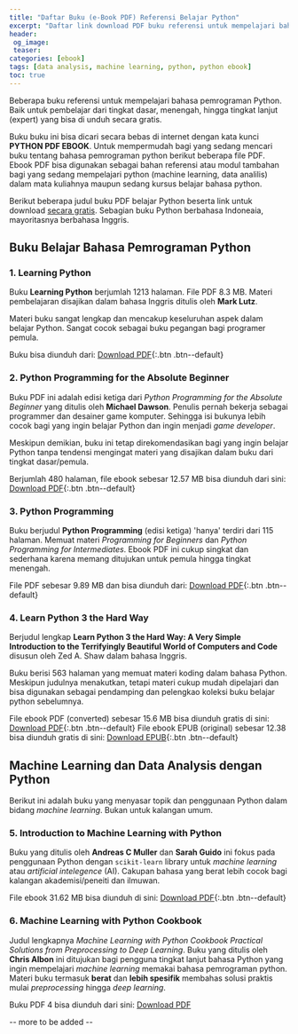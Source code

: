```yaml
---
title: "Daftar Buku (e-Book PDF) Referensi Belajar Python"
excerpt: "Daftar link download PDF buku referensi untuk mempelajari bahasa pemrograman Python dari tingkat dasar, menengah, hingga tingkat lanjut (expert) gratis"
header:
 og_image:
 teaser:
categories: [ebook]
tags: [data analysis, machine learning, python, python ebook]
toc: true
---
```

Beberapa buku referensi untuk mempelajari bahasa pemrograman Python. Baik untuk pembelajar dari tingkat dasar, menengah, hingga tingkat lanjut (expert) yang bisa di unduh secara gratis.

Buku buku ini bisa dicari secara bebas di internet dengan kata kunci **PYTHON PDF EBOOK**. Untuk mempermudah bagi yang sedang mencari buku tentang bahasa pemrograman python berikut beberapa file PDF.
Ebook PDF bisa digunakan sebagai bahan referensi atau modul tambahan bagi yang sedang mempelajari python (machine learning, data analilis) dalam mata kuliahnya maupun sedang kursus belajar bahasa python.

Berikut beberapa judul buku PDF belajar Python beserta link untuk download [secara gratis](#note). Sebagian buku Python berbahasa Indoneaia, mayoritasnya berbahasa Inggris.

## Buku Belajar Bahasa Pemrograman Python

### 1. Learning Python

Buku **Learning Python** berjumlah 1213 halaman. File PDF 8.3 MB. Materi pembelajaran disajikan dalam bahasa Inggris ditulis oleh **Mark Lutz**. 

Materi buku sangat lengkap dan mencakup keseluruhan aspek dalam belajar Python. Sangat cocok sebagai buku pegangan bagi programer pemula.

Buku bisa diunduh dari: [Download PDF](/mega.nz/?key=6ooUDayS&file=n20NoxpLDv4i0OJ-487w-jeLznv5zk8znK-Tyc3aXOE){:.btn .btn--default}

### 2. Python Programming for the Absolute Beginner

Buku PDF ini adalah edisi ketiga dari *Python Programming for the Absolute Beginner* yang ditulis oleh **Michael Dawson**.
Penulis pernah bekerja sebagai programmer dan desainer game komputer. Sehingga isi bukunya lebih cocok bagi yang ingin belajar Python dan ingin menjadi _game developer_.

Meskipun demikian, buku ini tetap direkomendasikan bagi yang ingin belajar Python tanpa tendensi mengingat materi yang disajikan dalam buku dari tingkat dasar/pemula.

Berjumlah 480 halaman, file ebook sebesar 12.57 MB bisa diunduh dari sini: [Download PDF](/mega.nz/?key=OxhG1SyQ&file=JdUS65Oohfr_J8V9B_L0k0nPZyyPcW6PklQWNGiKZXE){:.btn .btn--default}

### 3. Python Programming

Buku berjudul **Python Programming** (edisi ketiga) 'hanya' terdiri dari 115 halaman. Memuat materi _Programming for Beginners_ dan _Python Programming for Intermediates_. 
Ebook PDF ini cukup singkat dan sederhana karena memang ditujukan untuk pemula hingga tingkat menengah. 

File PDF sebesar 9.89 MB dan bisa diunduh dari: [Download PDF](/mega.nz/?key=30o2nK7D&file=MUmBnMGGlJcMzkuQebLpTcFYYyUkPDuX-3zNG_1pLpk){:.btn .btn--default}

### 4. Learn Python 3 the Hard Way

Berjudul lengkap **Learn Python 3 the Hard Way: A Very Simple Introduction to the Terrifyingly Beautiful World of Computers and Code** disusun oleh Zed A. Shaw dalam bahasa Inggris.

Buku berisi 563 halaman yang memuat materi koding dalam bahasa Python. Meskipun judulnya menakutkan, tetapi materi cukup mudah dipelajari dan bisa digunakan sebagai pendamping dan pelengkao koleksi buku belajar python sebelumnya.

File ebook PDF (converted) sebesar 15.6 MB bisa diunduh gratis di sini: [Download PDF](/mega.nz/?key=K8pTGAJJ&file=Gq9TvHrUibqRp8NdtvnWEWB-iAvpk7-cvgIFFoQqOK4){:.btn .btn--default}
File ebook EPUB (original) sebesar 12.38 bisa diunduh gratis di sini: [Download EPUB](/mega.nz/?key=KhhxVSIY&file=4Z3tKYH3_JOWTKgFrs4SXMs6L8U6U1bkWahOzaYzgug){:.btn .btn--default}

## Machine Learning dan Data Analysis dengan Python

Berikut ini adalah buku yang menyasar topik dan penggunaan Python dalam bidang _machine learning_. Bukan untuk kalangan umum.

### 5. Introduction to Machine Learning with Python

Buku yang ditulis oleh **Andreas C Muller** dan **Sarah Guido** ini fokus pada penggunaan Python dengan `scikit-learn` library untuk _machine learning_ atau _artificial intelegence_ (AI).
Cakupan bahasa yang berat lebih cocok bagi kalangan akademisi/peneiti dan ilmuwan.

File ebook 31.62 MB bisa diunduh di sini: [Download PDF](/mega.nz/file/Th4hmK6R#20MG3Q3gOodpGzovmCNXL4zeLXZ-gRsPrNUnHsgbceA){:.btn .btn--default}

### 6. Machine Learning with Python Cookbook

Judul lengkapnya _Machine Learning with Python Cookbook Practical Solutions from Preprocessing to Deep Learning_. Buku yang ditulis oleh **Chris Albon** ini ditujukan bagi pengguna tingkat lanjut bahasa Python yang ingin mempelajari _machine learning_ memakai bahasa pemrograman python. Materi buku termasuk **berat** dan **lebih spesifik** membahas solusi praktis mulai _preprocessing_ hingga _deep learning_.  

Buku PDF 4 bisa diunduh dari sini: [Download PDF](/mega.nz/?key=jsxGjLoS&file=lZ2VqqtOA041VDm8BssIHZ5vFx76ONA0vJ5GnXGBy-s)

-- more to be added --

